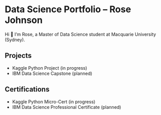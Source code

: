 # Data Science Portfolio – Rose Johnson

Hi 👋 I’m Rose, a Master of Data Science student at Macquarie University (Sydney).  

## Projects
- Kaggle Python Project (in progress)
- IBM Data Science Capstone (planned)

## Certifications
- Kaggle Python Micro-Cert (in progress)
- IBM Data Science Professional Certificate (planned)
